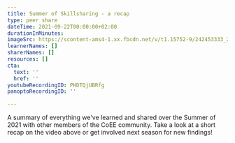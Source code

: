 ```yaml
---
title: Summer of Skillsharing - a recap
type: peer share
dateTime: 2021-09-22T00:00:00+02:00
durationInMinutes: 
imageSrc: https://scontent-ams4-1.xx.fbcdn.net/v/t1.15752-9/242453333_280699010324977_5311318621881453112_n.png?_nc_cat=104&ccb=1-5&_nc_sid=ae9488&_nc_ohc=kCC6VEDBCuoAX8PKQZr&_nc_ht=scontent-ams4-1.xx&oh=413f23a97d28282d0f55ab34a5ee02c9&oe=6172426B
learnerNames: []
sharerNames: []
resources: []
cta:
  text: ''
  href: ''
youtubeRecordingID: PHDTQjUBRfg
panoptoRecordingID: ''

---
```

A summary of everything we've learned and shared over the Summer of 2021 with other members of the CoEE community. Take a look at a short recap on the video above or get involved next season for new findings!